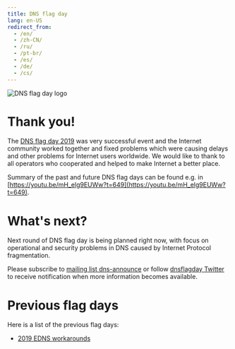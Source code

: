 ```yaml
---
title: DNS flag day
lang: en-US
redirect_from:
  - /en/
  - /zh-CN/
  - /ru/
  - /pt-br/
  - /es/
  - /de/
  - /cs/
---
```



<img class="logo float-right" alt="DNS flag day logo" src="/images/DNS_Flag.svg">

Thank you!
==========

The [DNS flag day 2019](/2019/) was very successful event and the Internet community
worked together and fixed problems which were causing delays and other
problems for Internet users worldwide. We would like to thank to all
operators who cooperated and helped to make Internet a better place.

Summary of the past and future DNS flag days can be found e.g. in
[https://youtu.be/mH_elg9EUWw?t=649](https://youtu.be/mH_elg9EUWw?t=649).

What's next?
============

Next round of DNS flag day is being planned right now, with focus on
operational and security problems in DNS caused by Internet Protocol
fragmentation.

Please subscribe to [mailing list dns-announce](https://lists.dns-oarc.net/mailman/listinfo/dns-announce)
or follow [dnsflagday Twitter](https://www.twitter.com/dnsflagday)
to receive notification when more information becomes available.

Previous flag days
==================

Here is a list of the previous flag days:
- [2019 EDNS workarounds](/2019/)
